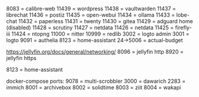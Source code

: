 8083 = calibre-web
11439 = wordpress
11438 = vaultwarden
11437 = librechat
11436 = postiz
11435 = open-webui
11434 = ollama
11433 = lobe-chat
11432 = paperless
11431 = twenty
11430 = gitea
11429 = adguard home (disabled)
11428 = scrutiny
11427 = netdata
11426 = netdata
11425 = firefly-iii
11424 = ntopng
11000 = nitter
10999 = redlib
3002 = logto admin
3001 = logto
9091 = authelia
8123 = home-assistant
24→5006 = actual-budget

https://jellyfin.org/docs/general/networking/
8096 = jellyfin http
8920 = jellyfin https

8123 = home-assistant

docker-compose ports:
9078 = multi-scrobbler
3000 = dawarich
2283 = immich
8001 = archivebox
8002 = solidtime
8003 = ziit
8004 = wakapi
